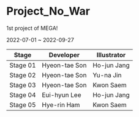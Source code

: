 # Project_No_War

1st project of MEGA!

2022-07-01 ~ 2022-09-27

|    Stage     |   Developer   | Illustrator  |
| ------------ | ------------- | ------------ |
|   Stage 01   | Hyeon-tae Son | Ho-jun Jang  |
|   Stage 02   | Hyeon-tae Son |  Yu-na Jin   |
|   Stage 03   | Hyeon-tae Son |  Kwon Saem   |
|   Stage 04   | Eui-hyun Lee  | Ho-jun Jang  |
|   Stage 05   |  Hye-rin Ham  |  Kwon Saem   |
